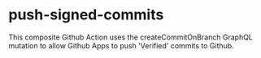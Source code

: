 # push-signed-commits
This composite Github Action uses the createCommitOnBranch GraphQL mutation to allow Github Apps to push 'Verified' commits to Github.
